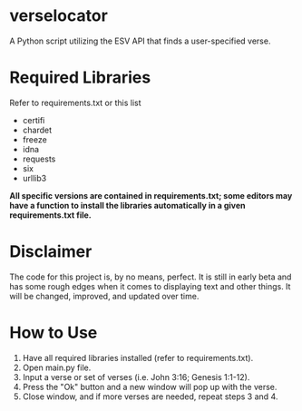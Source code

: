 # verselocator
A Python script utilizing the ESV API that finds a user-specified verse. 

# Required Libraries
Refer to requirements.txt or this list

* certifi
* chardet
* freeze
* idna
* requests
* six
* urllib3

**All specific versions are contained in requirements.txt; some editors may have a function to install the libraries automatically in a given requirements.txt file.**

# Disclaimer
The code for this project is, by no means, perfect. It is still in early beta and has some rough edges when it comes to displaying text and other things. It will be changed, improved, and updated over time.

# How to Use
1. Have all required libraries installed (refer to requirements.txt).
2. Open main.py file.
3. Input a verse or set of verses (i.e. John 3:16; Genesis 1:1-12).
4. Press the "Ok" button and a new window will pop up with the verse.
5. Close window, and if more verses are needed, repeat steps 3 and 4.
